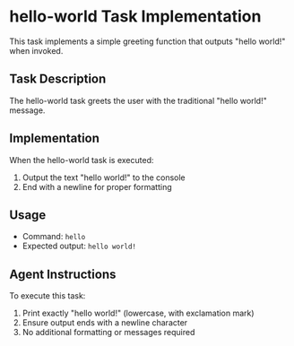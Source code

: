 # hello-world Task Implementation

This task implements a simple greeting function that outputs "hello world!" when invoked.

## Task Description
The hello-world task greets the user with the traditional "hello world!" message.

## Implementation
When the hello-world task is executed:
1. Output the text "hello world!" to the console
2. End with a newline for proper formatting

## Usage
- Command: `hello`
- Expected output: `hello world!`

## Agent Instructions
To execute this task:
1. Print exactly "hello world!" (lowercase, with exclamation mark)
2. Ensure output ends with a newline character
3. No additional formatting or messages required